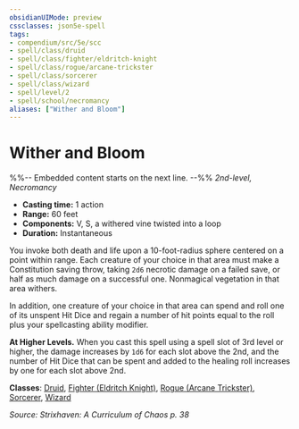 ```yaml
---
obsidianUIMode: preview
cssclasses: json5e-spell
tags:
- compendium/src/5e/scc
- spell/class/druid
- spell/class/fighter/eldritch-knight
- spell/class/rogue/arcane-trickster
- spell/class/sorcerer
- spell/class/wizard
- spell/level/2
- spell/school/necromancy
aliases: ["Wither and Bloom"]
---
```

# Wither and Bloom
%%-- Embedded content starts on the next line. --%%
*2nd-level, Necromancy*  

- **Casting time:** 1 action
- **Range:** 60 feet
- **Components:** V, S, a withered vine twisted into a loop
- **Duration:** Instantaneous

You invoke both death and life upon a 10-foot-radius sphere centered on a point within range. Each creature of your choice in that area must make a Constitution saving throw, taking `2d6` necrotic damage on a failed save, or half as much damage on a successful one. Nonmagical vegetation in that area withers.

In addition, one creature of your choice in that area can spend and roll one of its unspent Hit Dice and regain a number of hit points equal to the roll plus your spellcasting ability modifier.

**At Higher Levels.** When you cast this spell using a spell slot of 3rd level or higher, the damage increases by `1d6` for each slot above the 2nd, and the number of Hit Dice that can be spent and added to the healing roll increases by one for each slot above 2nd.

**Classes**: [Druid](/Systems/5e/classes/druid.md), [Fighter (Eldritch Knight)](/Systems/5e/classes/fighter-eldritch-knight.md), [Rogue (Arcane Trickster)](/Systems/5e/classes/rogue-arcane-trickster.md), [Sorcerer](/Systems/5e/classes/sorcerer.md), [Wizard](/Systems/5e/classes/wizard.md)

*Source: Strixhaven: A Curriculum of Chaos p. 38*